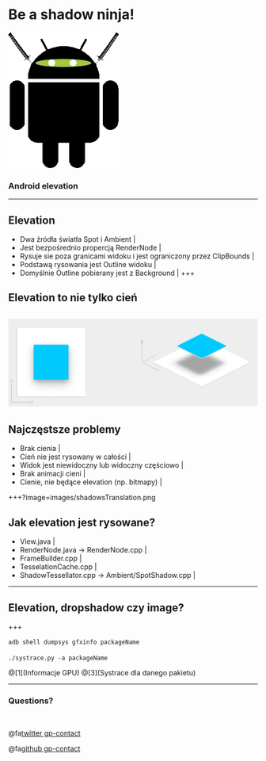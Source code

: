 
# Be a shadow ninja!
![ninja](/images/androidNinja.png)
### Android elevation
---
## Elevation
- Dwa źródła światła Spot i Ambient |
- Jest bezpośrednio propercją RenderNode |
- Rysuje sie poza granicami widoku i jest ograniczony przez ClipBounds |
- Podstawą rysowania jest Outline widoku |
- Domyślnie Outline pobierany jest z Background |
+++
## Elevation to nie tylko cień
![translation](/images/shadowZ.png)
---
## Najczęstsze problemy
- Brak cienia |
- Cień nie jest rysowany w całości |
- Widok jest niewidoczny lub widoczny częściowo |
- Brak animacji cieni |
- Cienie, nie będące elevation (np. bitmapy) |

+++?image=images/shadowsTranslation.png

## Jak elevation jest rysowane?
- View.java |
- RenderNode.java -> RenderNode.cpp |
- FrameBuilder.cpp |
- TesselationCache.cpp |
- ShadowTessellator.cpp -> Ambient/SpotShadow.cpp |

---
## Elevation, dropshadow czy image?
+++
```
adb shell dumpsys gfxinfo packageName

./systrace.py -a packageName
```
@[1](Informacje GPU)
@[3](Systrace dla danego pakietu)

---
### Questions?

<br>

@fa[twitter gp-contact](@wojciech_warwas)

@fa[github gp-contact](@obiwanzenobi)
